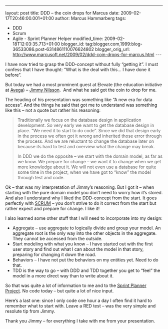 ---
layout: post
title: DDD – the coin drops for Marcus
date: 2009-02-17T20:46:00.001+01:00
author: Marcus Hammarberg
tags:
  - DDD
  - Scrum
  - Agile - Sprint Planner Helper
modified_time: 2009-02-18T12:03:35.713+01:00
blogger_id: tag:blogger.com,1999:blog-36533086.post-6314861110076624802
blogger_orig_url: http://www.marcusoft.net/2009/02/ddd-coin-drops-for-marcus.html ---

I have now tried to grasp the DDD-concept without fully “getting it”. I
must confess that I have thought: “What is the deal with this… I have
done it before”.

But today we had a most prominent guest at Elevate (the education
initiative at [Avega](http://www.avega.se)) – [Jimmy
Nilsson](http://jimmynilsson.com/).  And what he said got the coin to
drop for me.

The heading of his presentation was something like “A new era for data
access”. And the things he said that got me to understand was something
like this – not a quote but rather his reasoning:

> Traditionally we focus on the database design in application
> development. So very early we want to get the database design in
> place. “We need it to start to do code”. Since we did that design
> early in the process we often got it wrong and inherited those error
> through the process. And we are reluctant to change the database later
> on because its hard to test and overview what the change may break.
>
> In DDD we do the opposite – we start with the domain model, as far as
> we know. We prepare for change – we want it to change when we get more
> knowledge about it. We will not even use a database for quite some
> time in the project, when we have got to “know” the model through test
> and code.

Ok – that was my interpretation of Jimmy’s reasoning. But I got it –
when starting with the pure domain model you don’t need to worry how
it’s stored.
And also I understand why I liked the DDD-concept from the start. It
goes perfectly with
[SCRUM](http://en.wikipedia.org/wiki/Scrum_(development)) – you don’t
strive to do it correct from the start but rather expect and prepare for
change. I like it!

I also learned some other stuff that I will need to incorporate into my
design:

-   Aggregate – use aggregate to logically divide and group your model.
    An aggregate root is the only way into the other objects in the
    aggregate. They cannot be accessed from the outside.
-   Start modeling with what you know – I have started out with the
    first user story and find out what I can about the model in that
    story, preparing for changing it down the road.
-   Behaviors – I have not put the behaviors on my entities yet. Need to
    do that.
-   TDD is the way to go – with DDD and TDD together you get to “feel”
    the model in a more direct way than to write about it.

So that was quite a lot of information to me and to the [Sprint Planner
Project](http://www.marcusoft.net/search/label/Sprint%20Planner%20Helper).
No code today – but quite a lot of nice input.

Here’s a last one: since I only code one hour a day I often find it hard
to remember what to start with. Leave a RED test – was the very simple
and resolute tip from Jimmy.

Thank you Jimmy – for everything I take with me from your presentation.
